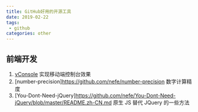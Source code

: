 ```yaml
---
title: GitHub好用的开源工具
date: 2019-02-22
tags:
 - github        
categories: other
---
```


## 前端开发

1. [vConsole](https://github.com/Tencent/vConsole) 实现移动端控制台效果
2. [number-precision]https://github.com/nefe/number-precision 数字计算精度
3. [You-Dont-Need-jQuery]https://github.com/nefe/You-Dont-Need-jQuery/blob/master/README.zh-CN.md 原生 JS 替代 JQuery 的一些方法